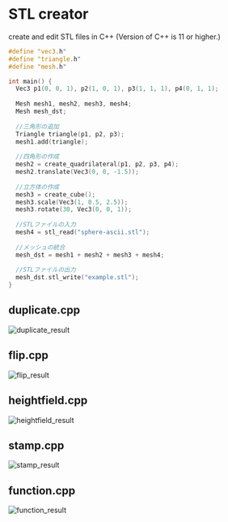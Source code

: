 # STL creator
create and edit STL files in C++ (Version of C++ is 11 or higher.)

```cpp
#define "vec3.h"
#define "triangle.h"
#define "mesh.h"

int main() {
  Vec3 p1(0, 0, 1), p2(1, 0, 1), p3(1, 1, 1), p4(0, 1, 1);
  
  Mesh mesh1, mesh2, mesh3, mesh4;
  Mesh mesh_dst;
  
  //三角形の追加
  Triangle triangle(p1, p2, p3);
  mesh1.add(triangle);
  
  //四角形の作成
  mesh2 = create_quadrilateral(p1, p2, p3, p4);
  mesh2.translate(Vec3(0, 0, -1.5));
  
  //立方体の作成
  mesh3 = create_cube();
  mesh3.scale(Vec3(1, 0.5, 2.5));
  mesh3.rotate(30, Vec3(0, 0, 1));
  
  //STLファイルの入力
  mesh4 = stl_read("sphere-ascii.stl");
  
  //メッシュの統合
  mesh_dst = mesh1 + mesh2 + mesh3 + mesh4;
  
  //STLファイルの出力
  mesh_dst.stl_write("example.stl");
}
```

## duplicate.cpp
![duplicate_result](https://github.com/elerac/stl-creator/blob/master/images/duplicate_result.jpg)

## flip.cpp
![flip_result](https://github.com/elerac/stl-creator/blob/master/images/flip_result.jpg)

## heightfield.cpp
![heightfield_result](https://github.com/elerac/stl-creator/blob/master/images/heightfield_result.jpg)

## stamp.cpp
![stamp_result](https://github.com/elerac/stl-creator/blob/master/images/stamp_result.jpg)

## function.cpp
![function_result](https://github.com/elerac/stl-creator/blob/master/images/function_result.jpg)

